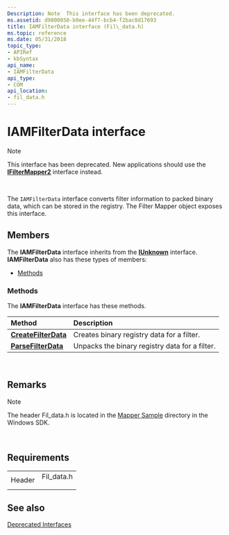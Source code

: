 ```yaml
---
Description: Note  This interface has been deprecated.
ms.assetid: d9800850-b0ee-44f7-bcb4-f2bac8d17693
title: IAMFilterData interface (Fil\_data.h)
ms.topic: reference
ms.date: 05/31/2018
topic_type: 
- APIRef
- kbSyntax
api_name: 
- IAMFilterData
api_type: 
- COM
api_location: 
- fil_data.h
---
```


# IAMFilterData interface

> [!Note]  
> This interface has been deprecated. New applications should use the [**IFilterMapper2**](/windows/desktop/api/Strmif/nn-strmif-ifiltermapper2) interface instead.

 

The `IAMFilterData` interface converts filter information to packed binary data, which can be stored in the registry. The Filter Mapper object exposes this interface.

## Members

The **IAMFilterData** interface inherits from the [**IUnknown**](/windows/win32/api/unknwn/nn-unknwn-iunknown) interface. **IAMFilterData** also has these types of members:

-   [Methods](#methods)

### Methods

The **IAMFilterData** interface has these methods.



| Method                                                     | Description                                               |
|:-----------------------------------------------------------|:----------------------------------------------------------|
| [**CreateFilterData**](iamfilterdata-createfilterdata.md) | Creates binary registry data for a filter.<br/>     |
| [**ParseFilterData**](iamfilterdata-parsefilterdata.md)   | Unpacks the binary registry data for a filter.<br/> |



 

## Remarks

> [!Note]  
> The header Fil\_data.h is located in the [Mapper Sample](mapper-sample.md) directory in the Windows SDK.

 

## Requirements



|                   |                                                                                        |
|-------------------|----------------------------------------------------------------------------------------|
| Header<br/> | <dl> <dt>Fil\_data.h</dt> </dl> |



## See also

<dl> <dt>

[Deprecated Interfaces](deprecated-interfaces.md)
</dt> </dl>

 

 